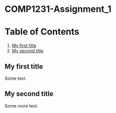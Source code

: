 # COMP1231-Assignment_1

# Table of Contents

1. [My first title](#my-first-title)
2. [My second title](#my-second-title)
## My first title
Some text.
## My second title
Some more text. 
